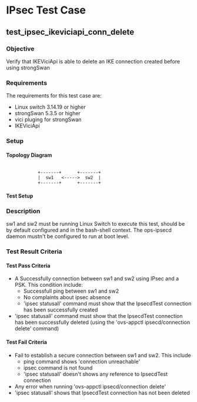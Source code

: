# IPsec Test Case

##  test_ipsec_ikeviciapi_conn_delete

### Objective
Verify that IKEViciApi is able to delete an IKE connection created before using strongSwan

### Requirements
The requirements for this test case are:
 - Linux switch 3.14.19 or higher
 - strongSwan 5.3.5 or higher
 - vici pluging for strongSwan
 - IKEViciApi

### Setup

#### Topology Diagram
```ditaa

            +-------+      +-------+
            |  sw1   <----->  sw2  |
            +-------+      +-------+
```
#### Test Setup

### Description
sw1 and sw2 must be running Linux Switch to execute this test, should be by default configured and in the bash-shell context. The ops-ipsecd daemon mustn't be configured to run at boot level.

### Test Result Criteria

#### Test Pass Criteria
+ A Successfully connection between sw1 and sw2 using IPsec and a PSK. This condition include:
  * Successfull ping between sw1 and sw2
  * No complaints about ipsec absence
  * 'ipsec statusall' command must show that the IpsecdTest connection has been successfully created
+ 'ipsec statusall' command must show that the IpsecdTest connection has been successfully deleted (using the 'ovs-appctl ipsecd/connection delete' command)

#### Test Fail Criteria
+ Fail to establish a secure connection between sw1 and sw2. This include
  * ping command shows 'connection unreachable'
  * ipsec command is not found
  * 'ipsec statusall' doesn't shows any reference to IpsecdTest connection
+ Any error when running 'ovs-appctl ipsecd/connection delete'
+ 'ipsec statusall' shows that IpsecdTest connection has not been deleted